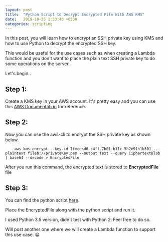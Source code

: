 ```yaml
---
layout: post
title:  "Python Script to Decrypt Encrypted File With AWS KMS"
date:   2019-10-25 1:33:40 +0530
categories: scripting
---
```


In this post, you will learn how to encrypt an SSH private key using KMS and how to use Python to decrypt the encrypted SSH key.

This would be useful for the use cases such as when creating a Lambda function and you don't want to place the plain text SSH private key to do some operations on the server.


Let's begin..

## Step 1:

Create a KMS key in your AWS account. It's pretty easy and you can use this [AWS Documentation](https://docs.aws.amazon.com/kms/latest/developerguide/create-keys.html#create-keys-console) for reference.


## Step 2:

Now you can use the aws-cli to encrypt the SSH private key as shown below.

```Shell
    aws kms encrypt --key-id 7fmcesd6-c4ff-7b01-b11c-5h2e91h1b301 --plaintext fileb://privateKey.pem --output text --query CiphertextBlob | base64 --decode > EncryptedFile
```

After you run this command, the encrypted text is stored to **EncryptedFile** file

## Step 3:

You can find the python script [here](https://github.com/vipink1203/Python-Scripts/blob/master/kms-decrypt.py).

Place the EncryptedFile along with the python script and run it.

I used Python 3.5 version, didn't test with Python 2. Feel free to do so.

Will post another one where we will create a Lambda function to support this use case. :grinning: